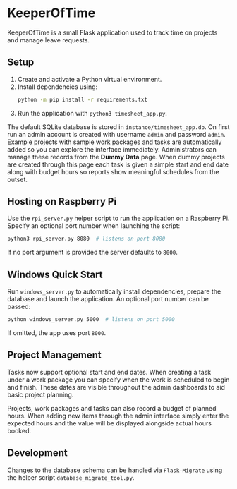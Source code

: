 # KeeperOfTime

KeeperOfTime is a small Flask application used to track time on projects and manage leave requests.

## Setup

1. Create and activate a Python virtual environment.
2. Install dependencies using:
   ```bash
   python -m pip install -r requirements.txt
   ```
3. Run the application with `python3 timesheet_app.py`.

The default SQLite database is stored in `instance/timesheet_app.db`. On first run an admin account is created with username `admin` and password `admin`.
Example projects with sample work packages and tasks are automatically added so you can explore the interface immediately. Administrators can manage these records from the **Dummy Data** page. When dummy projects are created through this page each task is given a simple start and end date along with budget hours so reports show meaningful schedules from the outset.

## Hosting on Raspberry Pi

Use the `rpi_server.py` helper script to run the application on a Raspberry Pi.
Specify an optional port number when launching the script:

```bash
python3 rpi_server.py 8080  # listens on port 8080
```

If no port argument is provided the server defaults to `8000`.

## Windows Quick Start

Run `windows_server.py` to automatically install dependencies, prepare the database and launch the application. An optional port number can be passed:

```bash
python windows_server.py 5000  # listens on port 5000
```

If omitted, the app uses port `8000`.


## Project Management

Tasks now support optional start and end dates. When creating a task under a work package you can specify when the work is scheduled to begin and finish. These dates are visible throughout the admin dashboards to aid basic project planning.

Projects, work packages and tasks can also record a budget of planned hours. When adding new items through the admin interface simply enter the expected hours and the value will be displayed alongside actual hours booked.

## Development

Changes to the database schema can be handled via `Flask-Migrate` using the helper script `database_migrate_tool.py`.


